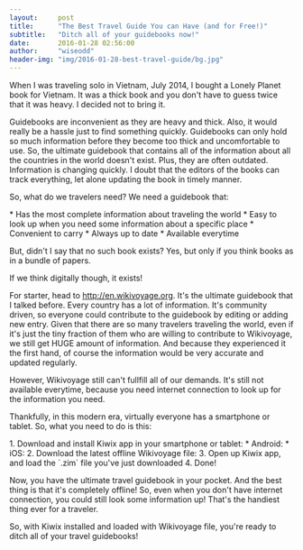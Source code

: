 ```yaml
---
layout:     post
title:      "The Best Travel Guide You can Have (and for Free!)"
subtitle:   "Ditch all of your guidebooks now!"
date:       2016-01-28 02:56:00
author:     "wiseodd"
header-img: "img/2016-01-28-best-travel-guide/bg.jpg"
---
```


When I was traveling solo in Vietnam, July 2014, I bought a Lonely Planet book for Vietnam. It was a thick book and you don't have to guess twice that it was heavy. I decided not to bring it.

Guidebooks are inconvenient as they are heavy and thick. Also, it would really be a hassle just to find something quickly. Guidebooks can only hold so much information before they become too thick and uncomfortable to use. So, the ultimate guidebook that contains all of the information about all the countries in the world doesn't exist. Plus, they are often outdated. Information is changing quickly. I doubt that the editors of the books can track everything, let alone updating the book in timely manner.

So, what do we travelers need? We need a guidebook that:

<p></p>
* Has the most complete information about traveling the world
* Easy to look up when you need some information about a specific place
* Convenient to carry
* Always up to date
* Available everytime
<p></p>

But, didn't I say that no such book exists? Yes, but only if you think books as in a bundle of papers.

If we think digitally though, it exists!

For starter, head to <http://en.wikivoyage.org>. It's the ultimate guidebook that I talked before. Every country has a lot of information. It's community driven, so everyone could contribute to the guidebook by editing or adding new entry. Given that there are so many travelers traveling the world, even if it's just the tiny fraction of them who are willing to contribute to Wikivoyage, we still get HUGE amount of information. And because they experienced it the first hand, of course the information would be very accurate and updated regularly.

However, Wikivoyage still can't fullfill all of our demands. It's still not available everytime, because you need internet connection to look up for the information you need.

Thankfully, in this modern era, virtually everyone has a smartphone or tablet. So, what you need to do is this:

<p></p>
1. Download and install Kiwix app in your smartphone or tablet:
    * Android: <https://play.google.com/store/apps/details?id=org.kiwix.kiwixmobile>
    * iOS: <https://itunes.apple.com/us/app/kiwix/id997079563?mt=8>
2. Download the latest offline Wikivoyage file: <http://download.kiwix.org/zim/wikivoyage/wikivoyage_en_all_2016-01.zim>
3. Open up Kiwix app, and load the `.zim` file you've just downloaded
4. Done!
<p></p>

Now, you have the ultimate travel guidebook in your pocket. And the best thing is that it's completely offline! So, even when you don't have internet connection, you could still look some information up! That's the handiest thing ever for a traveler.

So, with Kiwix installed and loaded with Wikivoyage file, you're ready to ditch all of your travel guidebooks!
